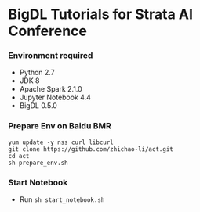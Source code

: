 # BigDL Tutorials for Strata AI Conference

### Environment required
+ Python 2.7
+ JDK 8
+ Apache Spark 2.1.0
+ Jupyter Notebook 4.4
+ BigDL 0.5.0

### Prepare Env on Baidu BMR
```
yum update -y nss curl libcurl
git clone https://github.com/zhichao-li/act.git
cd act
sh prepare_env.sh
```

### Start Notebook
* Run ```sh start_notebook.sh```
